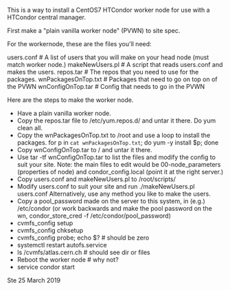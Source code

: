 This is a way to install a CentOS7 HTCondor worker node for 
use with a HTCondor central manager.

First make a "plain vanilla worker node" (PVWN) to site spec.  

For the workernode, these are the files you'll need:

users.conf         # A list of users that you will make on your head node (must match worker node.)
makeNewUsers.pl    # A script that reads users.conf and makes the users.
repos.tar          # The repos that you need to use for the packages.
wnPackagesOnTop.txt  # Packages that need to go on top on of the PVWN
wnConfigOnTop.tar    # Config that needs to go in the PVWN

Here are the steps to make the worker node.

- Have a plain vanilla worker node.
- Copy the repos.tar file to /etc/yum.repos.d/ and untar it there. Do yum clean all.
- Copy the wnPackagesOnTop.txt to /root and use a loop to install the packages.
    for p in `cat wnPackagesOnTop.txt`; do yum -y install $p; done
- Copy wnConfigOnTop.tar to / and untar it there.
- Use tar -tf wnConfigOnTop.tar to list the files and modify the config to suit your site.
    Note: the main files to edit would be 00-node_parameters (properties of node) 
    and condor_config.local (point it at the right server.)
- Copy users.conf and makeNewUsers.pl to /root/scripts/
- Modify users.conf to suit your site and run ./makeNewUsers.pl users.conf
    Alternatively, use any method you like to make the users.
- Copy a pool_password made on the server to this system, in (e.g.) /etc/condor
     (or work backwards and make the pool password on the wn, condor_store_cred -f /etc/condor/pool_password)
- cvmfs_config setup
- cvmfs_config chksetup
- cvmfs_config probe; echo $? # should be zero
- systemctl restart autofs.service
- ls /cvmfs/atlas.cern.ch  # should see dir or files
- Reboot the worker node   # why not?
- service condor start 

Ste
25 March 2019

